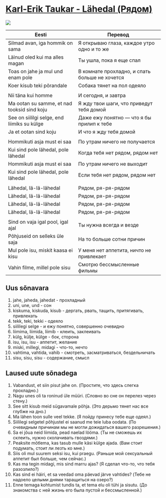 # [Karl-Erik Taukar - Lähedal (Рядом)](https://www.youtube.com/watch?v=b7I94lIcLZk)

![](img/karl_erik_taukar_lähedal.jpg)

| Eesti                                       | Перевод                                        |
|---------------------------------------------|------------------------------------------------|
| Silmad avan, iga hommik on sama             | Я открываю глаза, каждое утро одно и то же     |
| Läinud oled kui ma alles magan              | Ты ушла, пока я еще спал                       |
| Toas on jahe ja mul und enam pole           | В комнате прохладно, и спать больше не хочется |
| Koer kisub teki põrandale                   | Собака тянет на пол одеяло                     |
|                                             |                                                |
| Nii täna kui homme                          | И сегодня, и завтра                            |
| Ma ootan su samme, et nad tooksid sind koju | Я жду твои шаги, что приведут тебя домой       |
| See on siililgi selge, end liimiks su külge | Даже ежу понятно — что я бы прилип к тебе      |
| Ja et ootan sind koju                       | И что я жду тебя домой                         |
|                                             |                                                |
| Hommikuti asja must ei saa                  | По утрам ничего не получается                  |
| Kui sind pole lähedal, pole lähedal         | Когда тебя нет рядом, рядом нет                |
| Hommikuti asja must ei saa                  | По утрам ничего не выходит                     |
| Kui sind pole lähedal, pole lähedal         | Если тебя нет рядом, рядом нет                 |
|                                             |                                                |
| Lähedal, lä-lä-lähedal                      | Рядом, ря-ря-рядом                             |
| Lähedal, lä-lä-lähedal                      | Рядом, ря-ря-рядом                             |
| Lähedal, lä-lä-lähedal                      | Рядом, ря-ря-рядом                             |
| Lähedal, lä-lä-lähedal                      | Рядом, ря-ря-рядом                             |
|                                             |                                                |
| Sind on vaja igal pool, igal ajal           | Ты нужна всегда и везде                        |
| Põhjuseid on selleks üle saja               | На то больше сотни причин                      |
| Mul pole isu, miskit kaasa ei kisu          | У меня нет аппетита, ничто не привлекает       |
| Vahin filme, millel pole sisu               | Смотрю бессмысленные фильмы                    |


## Uus sõnavara

1. jahe, jaheda, jahedat - прохладный
2. uni, une, und - сон
3. kiskuma, kiskuda, kisub - дергать, рвать, тащить, притягивать, привлекать
4. tekk, teki, tekki - одеяло
5. siililegi selge - и ежу понятно, совершенно очевидно
6. liimima, liimida, liimib - клеить, заклеивать
7. külg, külje, külge - бок, сторона
8. isu, isu, isu - аппетит, желание
9. miski, millegi, midagi - что-то, нечто
10. vahtima, vahtida, vahib - смотреть, засматриваться, бездельничать
11. sisu, sisu, sisu - содержание, смысл


## Laused uute sõnadega

1. Vabandust, et siin pisut jahe on. (Простите, что здесь слегка прохладно.)
2. Nagu unes oli ta roninud üle müüri. (Словно во сне он перелез через стену.)
3. See sitt kisub meid sügavamale põhja. (Это дерьмо тянет нас все глубже на дно.)
4. Ma lähen toon sulle veel tekke. (Я пойду принесу тебе еще одеял.)
5. Siililegi selgetel põhjustel ei saanud me teie luba oodata. (По очевидным причинам мы не могли дожидаться вашего разрешения.)
6. Sa ei jõua neid liimida, pead naelad lööma. (Ты не сможешь их склеить, нужно сколачивать гвоздями.)
7. Peaksite mõtlema, kas tasub mulle käsi külge ajada. (Вам стоит подумать, стоит ли лезть ко мне.)
8. Siis oli mul suurem seksi isu, kui praegu. (Раньше мой сексуальный аппетит был больше, чем сейчас.)
9. Kas ma tegin midagi, mis sind marru ajas? (Я сделал что-то, что тебя разозлило?)
10. Kas sind ei häiri, et sa veedad oma päevad järve vahtides? (Тебе не надоело целыми днями таращиться на озеро?)
11. Enne temaga kohtumist tundis ta, et tema elu oli tühi ja sisutu. (До знакомства с ней жизнь его была пустой и бессмысленной.)
